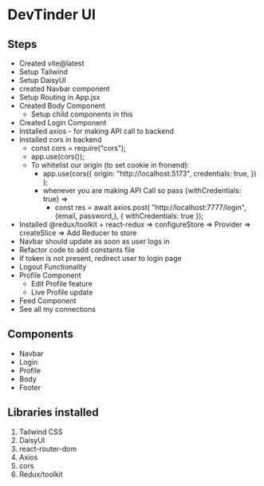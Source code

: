 # DevTinder UI

## Steps

- Created vite@latest
- Setup Tailwind
- Setup DaisyUI
- created Navbar component
- Setup Routing in App.jsx
- Created Body Component
  - Setup child components in this
- Created Login Component
- Installed axios - for making API call to backend
- Installed cors in backend
  - const cors = require("cors");
  - app.use(cors());
  - To whitelist our origin (to set cookie in fronend):
    - app.use(cors({
      origin: "http://localhost:5173",
      credentials: true,
      })
      );
    - whenever you are making API Call so pass {withCredentials: true} =>
      - const res = await axios.post(
        "http://localhost:7777/login",{email, password,}, { withCredentials: true });
- Installed @redux/toolkit + react-redux => configureStore => Provider => createSlice => Add Reducer to store
- Navbar should update as soon as user logs in
- Refactor code to add constants file
- if token is not present, redirect user to login page
- Logout Functionality
- Profile Component
  - Edit Profile feature
  - Live Profile update
- Feed Component
- See all my connections

## Components

- Navbar
- Login
- Profile
- Body
- Footer

## Libraries installed

1. Tailwind CSS
2. DaisyUI
3. react-router-dom
4. Axios
5. cors
6. Redux/toolkit
